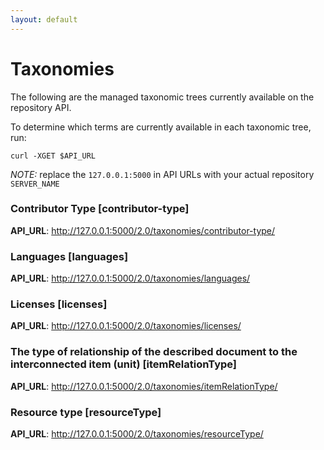```yaml
---
layout: default
---
```


# Taxonomies

The following are the managed taxonomic trees currently available on the repository API.

To determine which terms are currently available in each taxonomic tree, run:
```
curl -XGET $API_URL
```

_NOTE:_ replace the `127.0.0.1:5000` in API URLs with your actual repository `SERVER_NAME`

### Contributor Type [contributor-type]

**API_URL**: http://127.0.0.1:5000/2.0/taxonomies/contributor-type/

### Languages [languages]

**API_URL**: http://127.0.0.1:5000/2.0/taxonomies/languages/

### Licenses [licenses]

**API_URL**: http://127.0.0.1:5000/2.0/taxonomies/licenses/

### The type of relationship of the described document to the interconnected item (unit) [itemRelationType]

**API_URL**: http://127.0.0.1:5000/2.0/taxonomies/itemRelationType/

### Resource type [resourceType]

**API_URL**: http://127.0.0.1:5000/2.0/taxonomies/resourceType/